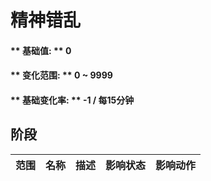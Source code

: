# 精神错乱  
#### ** 基础值: ** 0   
#### ** 变化范围: ** 0 ~ 9999  
#### ** 基础变化率: ** -1 / 每15分钟  
## 阶段  
范围  |  名称  |  描述  |  影响状态  |  影响动作  
----  |  ----  |  ----  |  ----  |  ----  


<script>document.title="精神错乱 - 卡牌生存百科 Card Survival Wiki";</script>